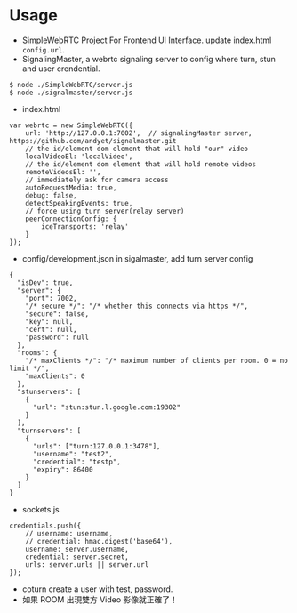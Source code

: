 # Usage

- SimpleWebRTC Project For Frontend UI Interface. update index.html `config.url`.
- SignalingMaster, a webrtc signaling server to config where turn, stun and user crendential.

```
$ node ./SimpleWebRTC/server.js
$ node ./signalmaster/server.js
```

- index.html

```
var webrtc = new SimpleWebRTC({
    url: 'http://127.0.0.1:7002',  // signalingMaster server, https://github.com/andyet/signalmaster.git
    // the id/element dom element that will hold "our" video
    localVideoEl: 'localVideo',
    // the id/element dom element that will hold remote videos
    remoteVideosEl: '',
    // immediately ask for camera access
    autoRequestMedia: true,
    debug: false,
    detectSpeakingEvents: true,
    // force using turn server(relay server)
    peerConnectionConfig: {
        iceTransports: 'relay'
    }
});
```

- config/development.json in sigalmaster, add turn server config

```
{
  "isDev": true,
  "server": {
    "port": 7002,
    "/* secure */": "/* whether this connects via https */",
    "secure": false,
    "key": null,
    "cert": null,
    "password": null
  },
  "rooms": {
    "/* maxClients */": "/* maximum number of clients per room. 0 = no limit */",
    "maxClients": 0
  },
  "stunservers": [
    {
      "url": "stun:stun.l.google.com:19302"
    }
  ],
  "turnservers": [
    {
      "urls": ["turn:127.0.0.1:3478"],
      "username": "test2",
      "credential": "testp",
      "expiry": 86400
    }
  ]
}

```

- sockets.js

```
credentials.push({
    // username: username,
    // credential: hmac.digest('base64'),
    username: server.username,
    credential: server.secret,
    urls: server.urls || server.url
});
```

- coturn create a user with test, password.
- 如果 ROOM 出現雙方 Video 影像就正確了！
